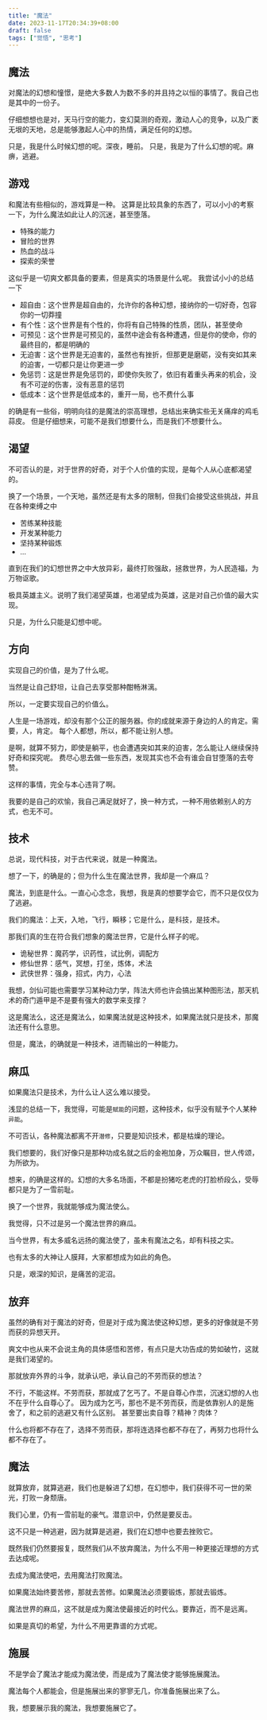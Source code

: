 ```yaml
---
title: "魔法"
date: 2023-11-17T20:34:39+08:00
draft: false
tags: ["觉悟", "思考"]
---
```


## 魔法

对魔法的幻想和憧憬，是绝大多数人为数不多的并且持之以恒的事情了。我自己也是其中的一份子。

仔细想想也是对，天马行空的能力，变幻莫测的奇观，激动人心的竞争，以及广袤无垠的天地，总是能够激起人心中的热情，满足任何的幻想。

只是，我是什么时候幻想的呢。深夜，睡前。
只是，我是为了什么幻想的呢。麻痹，逃避。

## 游戏

和魔法有些相似的，游戏算是一种。
这算是比较具象的东西了，可以小小的考察一下，为什么魔法如此让人的沉迷，甚至堕落。

- 特殊的能力
- 冒险的世界
- 热血的战斗
- 探索的荣誉

这似乎是一切爽文都具备的要素，但是真实的场景是什么呢。
我尝试小小的总结一下

- 超自由：这个世界是超自由的，允许你的各种幻想，接纳你的一切好奇，包容你的一切莽撞
- 有个性：这个世界是有个性的，你将有自己特殊的性质，团队，甚至使命
- 可预见：这个世界是可预见的，虽然中途会有各种遭遇，但是你的使命，你的最终目的，都是明确的
- 无迫害：这个世界是无迫害的，虽然也有挫折，但那更是磨砺，没有突如其来的迫害，一切都只是让你更进一步
- 免惩罚：这是世界是免惩罚的，即使你失败了，依旧有着重头再来的机会，没有不可逆的伤害，没有恶意的惩罚
- 低成本：这个世界是低成本的，重开一局，也不费什么事

的确是有一些俗，明明向往的是魔法的崇高理想，总结出来确实些无关痛痒的鸡毛蒜皮。
但是仔细想来，可能不是我们想要什么，而是我们不想要什么。

## 渴望

不可否认的是，对于世界的好奇，对于个人价值的实现，是每个人从心底都渴望的。

换了一个场景，一个天地，虽然还是有太多的限制，但我们会接受这些挑战，并且在各种束缚之中

- 苦练某种技能
- 开发某种能力
- 坚持某种锻炼
- ...

直到在我们的幻想世界之中大放异彩，最终打败强敌，拯救世界，为人民造福，为万物讴歌。

极具英雄主义。说明了我们渴望英雄，也渴望成为英雄，这是对自己价值的最大实现。

只是，为什么只能是幻想中呢。

## 方向

实现自己的价值，是为了什么呢。

当然是让自己舒坦，让自己去享受那种酣畅淋漓。

所以，一定要实现自己的价值么。

人生是一场游戏，却没有那个公正的服务器。你的成就来源于身边的人的肯定。需要，人，肯定。
每个人都想，所以，都不能让别人想。

是啊，就算不努力，即使是躺平，也会遭遇突如其来的迫害，怎么能让人继续保持好奇和探究呢。
费尽心思去做一些东西，发现其实也不会有谁会自甘堕落的去夸赞。

这样的事情，完全与本心违背了啊。

我要的是自己的欢愉，我自己满足就好了，换一种方式，一种不用依赖别人的方式，也无不可。

## 技术

总说，现代科技，对于古代来说，就是一种魔法。

想了一下，的确是的；但为什么生在魔法世界，我却是一个麻瓜？

魔法，到底是什么。一直心心念念，我想，我是真的想要学会它，而不只是仅仅为了逃避。

我们的魔法：上天，入地，飞行，瞬移；它是什么，是科技，是技术。

那我们真的生在符合我们想象的魔法世界，它是什么样子的呢。

- 诡秘世界：魔药学，识药性，试比例，调配方
- 修仙世界：感气，冥想，打坐，炼体，术法
- 武侠世界：强身，招式，内力，心法

我想，剑仙可能也需要学习某种动力学，阵法大师也许会搞出某种图形法，那天机术的奇门遁甲是不是要有强大的数学来支撑？

这是魔法么，这还是魔法么，如果魔法就是这种技术，如果魔法就只是技术，那魔法还有什么意思。

但是，魔法，的确就是一种技术，进而输出的一种能力。

## 麻瓜

如果魔法只是技术，为什么让人这么难以接受。

浅显的总结一下，我觉得，可能是`赋能`的问题，这种技术，似乎没有赋予个人某种`异能`。

不可否认，各种魔法都离不开`潜修`，只要是知识技术，都是枯燥的理论。

我们想要的，我们好像只是那种功成名就之后的金袍加身，万众瞩目，世人传颂，为所欲为。

想来，的确是这样的。幻想的大多名场面，不都是扮猪吃老虎的打脸桥段么，受辱都只是为了一雪前耻。

换了一个世界，我就能够成为魔法使么。

我觉得，只不过是另一个魔法世界的麻瓜。

当今世界，有太多威名远扬的魔法使了，虽未有魔法之名，却有科技之实。

也有太多的大神让人膜拜，大家都想成为如此的角色。

只是，艰深的知识，是痛苦的泥沼。

## 放弃

虽然的确有对于魔法的好奇，但是对于成为魔法使这种幻想，更多的好像就是不劳而获的异想天开。

爽文中也从来不会说主角的具体感悟和苦修，有点只是大功告成的势如破竹，这就是我们渴望的。

那就放弃外界的斗争，就承认吧，承认自己的不劳而获的想法？

不行，不能这样。不劳而获，那就成了乞丐了。不是自尊心作祟，沉迷幻想的人也不在乎什么自尊心了。
因为成为乞丐，那也不是不劳而获，而是依靠别人的是施舍了，和之前的逃避又有什么区别。
甚至要出卖自尊？精神？肉体？

什么也将都不存在了，选择不劳而获，那将连选择也都不存在了，再努力也将什么都不存在了。

## 魔法

就算放弃，就算逃避，我们也是躲进了幻想，在幻想中，我们获得不可一世的荣光，打败一身颓唐。

我们心里，仍有一雪前耻的豪气。潜意识中，仍然是要反击。

这不只是一种逃避，因为就算是逃避，我们在幻想中也要去挫败它。

既然我们仍然要报复，既然我们从不放弃魔法，为什么不用一种更接近理想的方式去达成呢。

去成为魔法使吧，去用魔法打败魔法。

如果魔法始终要苦修，那就去苦修。如果魔法必须要锻炼，那就去锻炼。

魔法世界的麻瓜，这不就是成为魔法使最接近的时代么。要靠近，而不是远离。

如果是真切的希望，为什么不用更靠谱的方式呢。

## 施展

不是学会了魔法才能成为魔法使，而是成为了魔法使才能够施展魔法。

魔法每个人都能会，但是施展出来的寥寥无几，你准备施展出来了么。

我，想要展示我的魔法，我想要施展它了。



